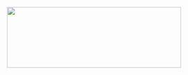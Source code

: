 <p align="center"> 
  <img width="400" height="140" src="https://card.yuy1n.io/card/76561198267381956/dark,en,badge,group,badges,games,screenshots">
</p>
